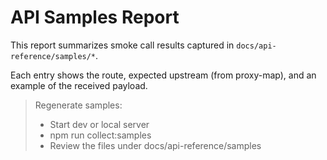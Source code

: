 # API Samples Report

This report summarizes smoke call results captured in `docs/api-reference/samples/*`.

Each entry shows the route, expected upstream (from proxy-map), and an example of the received payload.

> Regenerate samples:
>
> - Start dev or local server
> - npm run collect:samples
> - Review the files under docs/api-reference/samples

